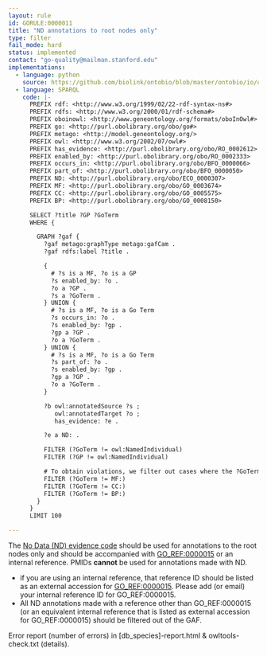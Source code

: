 ```yaml
---
layout: rule
id: GORULE:0000011
title: "ND annotations to root nodes only"
type: filter
fail_mode: hard
status: implemented
contact: "go-quality@mailman.stanford.edu"
implementations:
  - language: python
    source: https://github.com/biolink/ontobio/blob/master/ontobio/io/qc.py
  - language: SPARQL
    code: |-
      PREFIX rdf: <http://www.w3.org/1999/02/22-rdf-syntax-ns#>
      PREFIX rdfs: <http://www.w3.org/2000/01/rdf-schema#>
      PREFIX oboinowl: <http://www.geneontology.org/formats/oboInOwl#>
      PREFIX go: <http://purl.obolibrary.org/obo/go#>
      PREFIX metago: <http://model.geneontology.org/>
      PREFIX owl: <http://www.w3.org/2002/07/owl#>
      PREFIX has_evidence: <http://purl.obolibrary.org/obo/RO_0002612>
      PREFIX enabled_by: <http://purl.obolibrary.org/obo/RO_0002333>
      PREFIX occurs_in: <http://purl.obolibrary.org/obo/BFO_0000066>
      PREFIX part_of: <http://purl.obolibrary.org/obo/BFO_0000050>
      PREFIX ND: <http://purl.obolibrary.org/obo/ECO_0000307>
      PREFIX MF: <http://purl.obolibrary.org/obo/GO_0003674>
      PREFIX CC: <http://purl.obolibrary.org/obo/GO_0005575>
      PREFIX BP: <http://purl.obolibrary.org/obo/GO_0008150>

      SELECT ?title ?GP ?GoTerm
      WHERE {

        GRAPH ?gaf {
          ?gaf metago:graphType metago:gafCam .
          ?gaf rdfs:label ?title .

          {
            # ?s is a MF, ?o is a GP
            ?s enabled_by: ?o .
            ?o a ?GP .
            ?s a ?GoTerm .
          } UNION {
            # ?s is a MF, ?o is a Go Term
            ?s occurs_in: ?o .
            ?s enabled_by: ?gp .
            ?gp a ?GP .
            ?o a ?GoTerm .
          } UNION {
            # ?s is a MF, ?o is a Go Term
            ?s part_of: ?o .
            ?s enabled_by: ?gp .
            ?gp a ?GP .
            ?o a ?GoTerm .
          }

          ?b owl:annotatedSource ?s ;
             owl:annotatedTarget ?o ;
             has_evidence: ?e .

          ?e a ND: .

          FILTER (?GoTerm != owl:NamedIndividual)
          FILTER (?GP != owl:NamedIndividual)

          # To obtain violations, we filter out cases where the ?GoTerm is one of the roots, leaving only violating cases
          FILTER (?GoTerm != MF:)
          FILTER (?GoTerm != CC:)
          FILTER (?GoTerm != BP:)
        }
      }
      LIMIT 100

---
```

The [No Data (ND) evidence
code](http://www.geneontology.org/GO.evidence.shtml#nd) should be used
for annotations to the root nodes only and should be accompanied with
[GO\_REF:0000015](http://www.geneontology.org/cgi-bin/references.cgi#GO_REF:0000015)
or an internal reference. PMIDs **cannot** be used for annotations made
with ND.

-   if you are using an internal reference, that reference ID should be
    listed as an external accession for
    [GO\_REF:0000015](http://www.geneontology.org/cgi-bin/references.cgi#GO_REF:0000015).
    Please add (or email) your internal reference ID for
    GO\_REF:0000015.
-   All ND annotations made with a reference other than GO\_REF:0000015
    (or an equivalent internal reference that is listed as external
    accession for GO\_REF:0000015) should be filtered out of the GAF.

Error report (number of errors) in [db_species]-report.html & owltools-check.txt (details).

